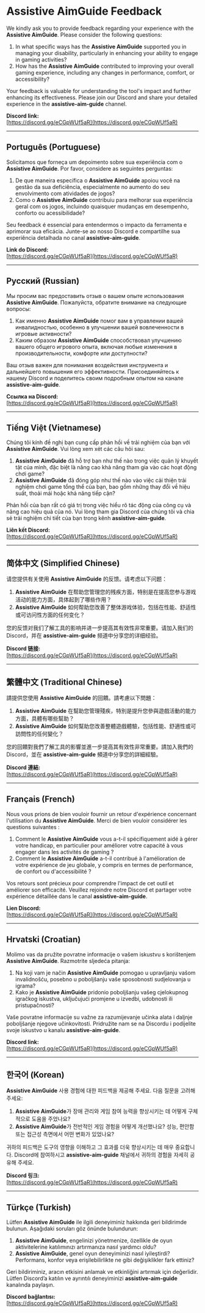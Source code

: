 # Assistive AimGuide Feedback

We kindly ask you to provide feedback regarding your experience with the **Assistive AimGuide**. Please consider the following questions:

1. In what specific ways has the **Assistive AimGuide** supported you in managing your disability, particularly in enhancing your ability to engage in gaming activities?
2. How has the **Assistive AimGuide** contributed to improving your overall gaming experience, including any changes in performance, comfort, or accessibility?

Your feedback is valuable for understanding the tool's impact and further enhancing its effectiveness. Please join our Discord and share your detailed experience in the **assistive-aim-guide** channel.

**Discord link:**  
[https://discord.gg/eCGpWUf5aR](https://discord.gg/eCGpWUf5aR)

---

## Português (Portuguese)

Solicitamos que forneça um depoimento sobre sua experiência com o **Assistive AimGuide**. Por favor, considere as seguintes perguntas:

1. De que maneira específica o **Assistive AimGuide** apoiou você na gestão da sua deficiência, especialmente no aumento do seu envolvimento com atividades de jogos?
2. Como o **Assistive AimGuide** contribuiu para melhorar sua experiência geral com os jogos, incluindo quaisquer mudanças em desempenho, conforto ou acessibilidade?

Seu feedback é essencial para entendermos o impacto da ferramenta e aprimorar sua eficácia. Junte-se ao nosso Discord e compartilhe sua experiência detalhada no canal **assistive-aim-guide**.

**Link do Discord:**  
[https://discord.gg/eCGpWUf5aR](https://discord.gg/eCGpWUf5aR)

---

## Русский (Russian)

Мы просим вас предоставить отзыв о вашем опыте использования **Assistive AimGuide**. Пожалуйста, обратите внимание на следующие вопросы:

1. Как именно **Assistive AimGuide** помог вам в управлении вашей инвалидностью, особенно в улучшении вашей вовлеченности в игровые активности?
2. Каким образом **Assistive AimGuide** способствовал улучшению вашего общего игрового опыта, включая любые изменения в производительности, комфорте или доступности?

Ваш отзыв важен для понимания воздействия инструмента и дальнейшего повышения его эффективности. Присоединяйтесь к нашему Discord и поделитесь своим подробным опытом на канале **assistive-aim-guide**.

**Ссылка на Discord:**  
[https://discord.gg/eCGpWUf5aR](https://discord.gg/eCGpWUf5aR)

---

## Tiếng Việt (Vietnamese)

Chúng tôi kính đề nghị bạn cung cấp phản hồi về trải nghiệm của bạn với **Assistive AimGuide**. Vui lòng xem xét các câu hỏi sau:

1. **Assistive AimGuide** đã hỗ trợ bạn như thế nào trong việc quản lý khuyết tật của mình, đặc biệt là nâng cao khả năng tham gia vào các hoạt động chơi game?
2. **Assistive AimGuide** đã đóng góp như thế nào vào việc cải thiện trải nghiệm chơi game tổng thể của bạn, bao gồm những thay đổi về hiệu suất, thoải mái hoặc khả năng tiếp cận?

Phản hồi của bạn rất có giá trị trong việc hiểu rõ tác động của công cụ và nâng cao hiệu quả của nó. Vui lòng tham gia Discord của chúng tôi và chia sẻ trải nghiệm chi tiết của bạn trong kênh **assistive-aim-guide**.

**Liên kết Discord:**  
[https://discord.gg/eCGpWUf5aR](https://discord.gg/eCGpWUf5aR)

---

## 简体中文 (Simplified Chinese)

请您提供有关使用 **Assistive AimGuide** 的反馈。请考虑以下问题：

1. **Assistive AimGuide** 在帮助您管理您的残疾方面，特别是在提高您参与游戏活动的能力方面，具体起到了哪些作用？
2. **Assistive AimGuide** 如何帮助您改善了整体游戏体验，包括在性能、舒适性或可访问性方面的任何变化？

您的反馈对我们了解工具的影响并进一步提高其有效性非常重要。请加入我们的 Discord，并在 **assistive-aim-guide** 频道中分享您的详细经验。

**Discord 链接:**  
[https://discord.gg/eCGpWUf5aR](https://discord.gg/eCGpWUf5aR)

---

## 繁體中文 (Traditional Chinese)

請提供您使用 **Assistive AimGuide** 的回饋。請考慮以下問題：

1. **Assistive AimGuide** 在幫助您管理殘疾，特別是提升您參與遊戲活動的能力方面，具體有哪些幫助？
2. **Assistive AimGuide** 如何幫助您改善整體遊戲體驗，包括性能、舒適性或可訪問性的任何變化？

您的回饋對我們了解工具的影響並進一步提高其有效性非常重要。請加入我們的 Discord，並在 **assistive-aim-guide** 頻道中分享您的詳細經驗。

**Discord 連結:**  
[https://discord.gg/eCGpWUf5aR](https://discord.gg/eCGpWUf5aR)

---

## Français (French)

Nous vous prions de bien vouloir fournir un retour d'expérience concernant l'utilisation du **Assistive AimGuide**. Merci de bien vouloir considérer les questions suivantes :

1. Comment le **Assistive AimGuide** vous a-t-il spécifiquement aidé à gérer votre handicap, en particulier pour améliorer votre capacité à vous engager dans les activités de gaming ?
2. Comment le **Assistive AimGuide** a-t-il contribué à l'amélioration de votre expérience de jeu globale, y compris en termes de performance, de confort ou d'accessibilité ?

Vos retours sont précieux pour comprendre l'impact de cet outil et améliorer son efficacité. Veuillez rejoindre notre Discord et partager votre expérience détaillée dans le canal **assistive-aim-guide**.

**Lien Discord:**  
[https://discord.gg/eCGpWUf5aR](https://discord.gg/eCGpWUf5aR)

---

## Hrvatski (Croatian)

Molimo vas da pružite povratne informacije o vašem iskustvu s korištenjem **Assistive AimGuide**. Razmotrite sljedeća pitanja:

1. Na koji vam je način **Assistive AimGuide** pomogao u upravljanju vašom invalidnošću, posebno u poboljšanju vaše sposobnosti sudjelovanja u igrama?
2. Kako je **Assistive AimGuide** pridonio poboljšanju vašeg cjelokupnog igračkog iskustva, uključujući promjene u izvedbi, udobnosti ili pristupačnosti?

Vaše povratne informacije su važne za razumijevanje učinka alata i daljnje poboljšanje njegove učinkovitosti. Pridružite nam se na Discordu i podijelite svoje iskustvo u kanalu **assistive-aim-guide**.

**Discord link:**  
[https://discord.gg/eCGpWUf5aR](https://discord.gg/eCGpWUf5aR)

---

## 한국어 (Korean)

**Assistive AimGuide** 사용 경험에 대한 피드백을 제공해 주세요. 다음 질문을 고려해 주세요:

1. **Assistive AimGuide**가 장애 관리와 게임 참여 능력을 향상시키는 데 어떻게 구체적으로 도움을 주었나요?
2. **Assistive AimGuide**가 전반적인 게임 경험을 어떻게 개선했나요? 성능, 편안함 또는 접근성 측면에서 어떤 변화가 있었나요?

귀하의 피드백은 도구의 영향을 이해하고 그 효과를 더욱 향상시키는 데 매우 중요합니다. Discord에 참여하시고 **assistive-aim-guide** 채널에서 귀하의 경험을 자세히 공유해 주세요.

**Discord 링크:**  
[https://discord.gg/eCGpWUf5aR](https://discord.gg/eCGpWUf5aR)

---

## Türkçe (Turkish)

Lütfen **Assistive AimGuide** ile ilgili deneyiminiz hakkında geri bildirimde bulunun. Aşağıdaki soruları göz önünde bulundurun:

1. **Assistive AimGuide**, engelinizi yönetmenize, özellikle de oyun aktivitelerine katılımınızı artırmanıza nasıl yardımcı oldu?
2. **Assistive AimGuide**, genel oyun deneyiminizi nasıl iyileştirdi? Performans, konfor veya erişilebilirlikte ne gibi değişiklikler fark ettiniz?

Geri bildiriminiz, aracın etkisini anlamak ve etkinliğini artırmak için değerlidir. Lütfen Discord’a katılın ve ayrıntılı deneyiminizi **assistive-aim-guide** kanalında paylaşın.

**Discord bağlantısı:**  
[https://discord.gg/eCGpWUf5aR](https://discord.gg/eCGpWUf5aR)
